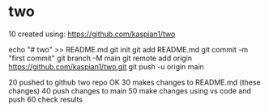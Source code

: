 # two
10 created using: https://github.com/kaspian1/two

echo "# two" >> README.md
git init
git add README.md
git commit -m "first commit"
git branch -M main
git remote add origin https://github.com/kaspian1/two.git
git push -u origin main

20 pushed to github two repo OK
30 makes changes to README.md (these changes)
40 push changes to main
50 make changes using vs code and push
60 check results
